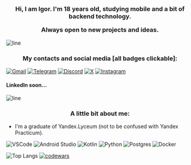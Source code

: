 <h3 align="center">
  Hi, I am Igor. I'm 18 years old, studying mobile and a bit of backend technology.
  
  Always open to new projects and ideas.
</h3>

![line](https://capsule-render.vercel.app/api?type=rect&color=gradient&height=1)

<h3 align="center"> My contacts and social media [all badges clickable]: </h3>

[![Gmail](https://img.shields.io/badge/Gmail-D14836?style=for-the-badge&logo=gmail&logoColor=white)](mailto:igrbdnr@gmail.com)
[![Telegram](https://img.shields.io/badge/Telegram-2CA5E0?style=for-the-badge&logo=telegram&logoColor=white)](https://t.me/igbdnr)
[![Discord](https://img.shields.io/badge/Discord-%235865F2.svg?style=for-the-badge&logo=discord&logoColor=white)](https://discord.com/invite/mE3gJNEA)
[![X](https://img.shields.io/badge/X-%23000000.svg?style=for-the-badge&logo=X&logoColor=white)](https://twitter.com/igbdnr)
[![Instagram](https://img.shields.io/badge/Instagram-%23E4405F.svg?style=for-the-badge&logo=Instagram&logoColor=white)](https://instagram.com/igbdnr)

<h4>LinkedIn soon...</h4>

![line](https://capsule-render.vercel.app/api?type=rect&color=gradient&height=1)

<h3 align="center">A little bit about me:</h3>

* I'm a graduate of Yandex.Lyceum (not to be confused with Yandex Practicum).


![VSCode](https://img.shields.io/badge/visual%20studio%20code-007ACC.svg?&style=for-the-badge&logo=visual-studio-code&logoColor=white)
![Android Studio](https://img.shields.io/badge/android%20studio-346ac1?style=for-the-badge&logo=android%20studio&logoColor=white)
![Kotlin](https://img.shields.io/badge/kotlin-%237F52FF.svg?style=for-the-badge&logo=kotlin&logoColor=white)
![Python](https://img.shields.io/badge/python-3670A0?style=for-the-badge&logo=python&logoColor=ffdd54)
![Postgres](https://img.shields.io/badge/postgres-%23316192.svg?style=for-the-badge&logo=postgresql&logoColor=white)
![Docker](https://img.shields.io/badge/docker-%230db7ed.svg?style=for-the-badge&logo=docker&logoColor=white)

![Top Langs](https://github-readme-stats.vercel.app/api/top-langs/?username=igbdnr&layout=compact)
[![codewars](https://www.codewars.com/users/yaxzo/badges/large)](https://www.codewars.com/users/yaxzo)
